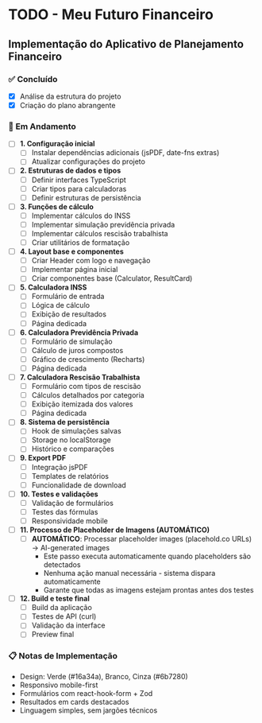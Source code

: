 # TODO - Meu Futuro Financeiro

## Implementação do Aplicativo de Planejamento Financeiro

### ✅ Concluído
- [x] Análise da estrutura do projeto
- [x] Criação do plano abrangente

### 🔄 Em Andamento
- [ ] **1. Configuração inicial**
  - [ ] Instalar dependências adicionais (jsPDF, date-fns extras)
  - [ ] Atualizar configurações do projeto

- [ ] **2. Estruturas de dados e tipos**
  - [ ] Definir interfaces TypeScript
  - [ ] Criar tipos para calculadoras
  - [ ] Definir estruturas de persistência

- [ ] **3. Funções de cálculo**
  - [ ] Implementar cálculos do INSS
  - [ ] Implementar simulação previdência privada
  - [ ] Implementar cálculos rescisão trabalhista
  - [ ] Criar utilitários de formatação

- [ ] **4. Layout base e componentes**
  - [ ] Criar Header com logo e navegação
  - [ ] Implementar página inicial
  - [ ] Criar componentes base (Calculator, ResultCard)

- [ ] **5. Calculadora INSS**
  - [ ] Formulário de entrada
  - [ ] Lógica de cálculo
  - [ ] Exibição de resultados
  - [ ] Página dedicada

- [ ] **6. Calculadora Previdência Privada**
  - [ ] Formulário de simulação
  - [ ] Cálculo de juros compostos
  - [ ] Gráfico de crescimento (Recharts)
  - [ ] Página dedicada

- [ ] **7. Calculadora Rescisão Trabalhista**
  - [ ] Formulário com tipos de rescisão
  - [ ] Cálculos detalhados por categoria
  - [ ] Exibição itemizada dos valores
  - [ ] Página dedicada

- [ ] **8. Sistema de persistência**
  - [ ] Hook de simulações salvas
  - [ ] Storage no localStorage
  - [ ] Histórico e comparações

- [ ] **9. Export PDF**
  - [ ] Integração jsPDF
  - [ ] Templates de relatórios
  - [ ] Funcionalidade de download

- [ ] **10. Testes e validações**
  - [ ] Validação de formulários
  - [ ] Testes das fórmulas
  - [ ] Responsividade mobile

- [ ] **11. Processo de Placeholder de Imagens (AUTOMÁTICO)**
  - [ ] **AUTOMÁTICO**: Processar placeholder images (placehold.co URLs) → AI-generated images
    - Este passo executa automaticamente quando placeholders são detectados
    - Nenhuma ação manual necessária - sistema dispara automaticamente
    - Garante que todas as imagens estejam prontas antes dos testes

- [ ] **12. Build e teste final**
  - [ ] Build da aplicação
  - [ ] Testes de API (curl)
  - [ ] Validação da interface
  - [ ] Preview final

### 📋 Notas de Implementação
- Design: Verde (#16a34a), Branco, Cinza (#6b7280)
- Responsivo mobile-first
- Formulários com react-hook-form + Zod
- Resultados em cards destacados
- Linguagem simples, sem jargões técnicos
